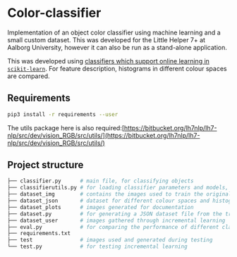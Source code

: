 # Color-classifier

Implementation of an object color classifier using machine learning and a small custom dataset. This was developed for the Little Helper 7+ at Aalborg University, however it can also be run as a stand-alone application.

This was developed using [classifiers which support online learning in `scikit-learn`](https://scikit-learn.org/0.15/modules/scaling_strategies.html#incremental-learning). For feature description, histograms in different colour spaces are compared.

## Requirements

```bash
pip3 install -r requirements --user
```

The utils package here is also required:[https://bitbucket.org/lh7nlp/lh7-nlp/src/dev/vision_RGB/src/utils/](https://bitbucket.org/lh7nlp/lh7-nlp/src/dev/vision_RGB/src/utils/)

## Project structure

```bash
├── classifier.py      # main file, for classifying objects
├── classifierutils.py # for loading classifier parameters and models, loading/saving the dataset
├── dataset_img        # contains the images used to train the original model
├── dataset_json       # dataset for different colour spaces and histogram resolutions
├── dataset_plots      # images generated for documentation
├── dataset.py         # for generating a JSON dataset file from the training images
├── dataset_user       # images gathered through incremental learning
├── eval.py            # for comparing the performance of different classifiers and parameters
├── requirements.txt
├── test               # images used and generated during testing
└── test.py            # for testing incremental learning
```
